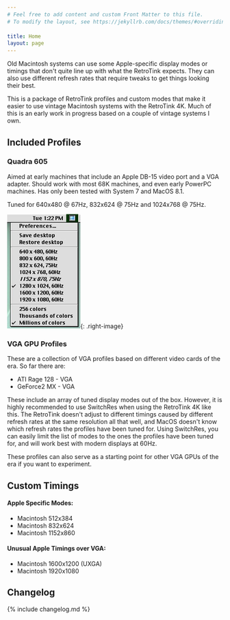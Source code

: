 ```yaml
---
# Feel free to add content and custom Front Matter to this file.
# To modify the layout, see https://jekyllrb.com/docs/themes/#overriding-theme-defaults

title: Home
layout: page
---
```


Old Macintosh systems can use some Apple-specific display modes or timings that don't quite line up with what the RetroTink expects. They can also use different refresh rates that require tweaks to get things looking their best.

This is a package of RetroTink profiles and custom modes that make it easier to use vintage Macintosh systems with the RetroTink 4K. Much of this is an early work in progress based on a couple of vintage systems I own.

## Included Profiles

### Quadra 605

Aimed at early machines that include an Apple DB-15 video port and a VGA adapter. Should work with most 68K machines, and even early PowerPC machines. Has only been tested with System 7 and MacOS 8.1.

Tuned for 640x480 @ 67Hz, 832x624 @ 75Hz and 1024x768 @ 75Hz.

![Image](img/QuicksilverSwitchRes.jpg){: .right-image}

### VGA GPU Profiles

These are a collection of VGA profiles based on different video cards of the era. So far there are:


- ATI Rage 128 - VGA
- GeForce2 MX - VGA

These include an array of tuned display modes out of the box. However, it is highly recommended to use SwitchRes when using the RetroTink 4K like this. The RetroTink doesn't adjust to different timings caused by different refresh rates at the same resolution all that well, and MacOS doesn't know which refresh rates the profiles have been tuned for. Using SwitchRes, you can easily limit the list of modes to the ones the profiles have been tuned for, and will work best with modern displays at 60Hz.

These profiles can also serve as a starting point for other VGA GPUs of the era if you want to experiment.

## Custom Timings

#### Apple Specific Modes:
- Macintosh 512x384
- Macintosh 832x624
- Macintosh 1152x860

#### Unusual Apple Timings over VGA:
- Macintosh 1600x1200 (UXGA)
- Macintosh 1920x1080

## Changelog

{% include changelog.md %}
